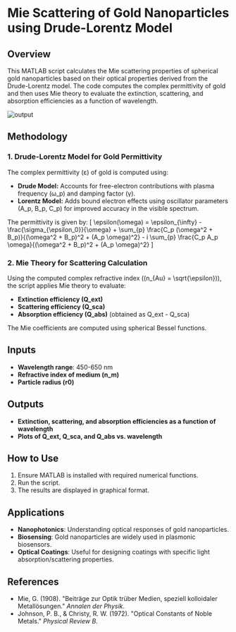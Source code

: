 # Mie Scattering of Gold Nanoparticles using Drude-Lorentz Model

## Overview
This MATLAB script calculates the Mie scattering properties of spherical gold nanoparticles based on their optical properties derived from the Drude-Lorentz model. The code computes the complex permittivity of gold and then uses Mie theory to evaluate the extinction, scattering, and absorption efficiencies as a function of wavelength.

![output](outpur.png)

## Methodology
### 1. **Drude-Lorentz Model for Gold Permittivity**
The complex permittivity (ε) of gold is computed using:
- **Drude Model:** Accounts for free-electron contributions with plasma frequency (ω_p) and damping factor (γ).
- **Lorentz Model:** Adds bound electron effects using oscillator parameters (A_p, B_p, C_p) for improved accuracy in the visible spectrum.

The permittivity is given by:
\[
\epsilon(\omega) = \epsilon_{\infty} - \frac{\sigma_{\epsilon_0}}{\omega} + \sum_{p} \frac{C_p (\omega^2 + B_p)}{(\omega^2 + B_p)^2 + (A_p \omega)^2} - i \sum_{p} \frac{C_p A_p \omega}{(\omega^2 + B_p)^2 + (A_p \omega)^2}
\]

### 2. **Mie Theory for Scattering Calculation**
Using the computed complex refractive index (\(n_{Au} = \sqrt{\epsilon}\)), the script applies Mie theory to evaluate:
- **Extinction efficiency (Q_ext)**
- **Scattering efficiency (Q_sca)**
- **Absorption efficiency (Q_abs)** (obtained as Q_ext - Q_sca)

The Mie coefficients are computed using spherical Bessel functions.

## Inputs
- **Wavelength range**: 450-650 nm
- **Refractive index of medium (n_m)**
- **Particle radius (r0)**

## Outputs
- **Extinction, scattering, and absorption efficiencies as a function of wavelength**
- **Plots of Q_ext, Q_sca, and Q_abs vs. wavelength**

## How to Use
1. Ensure MATLAB is installed with required numerical functions.
2. Run the script.
3. The results are displayed in graphical format.

## Applications
- **Nanophotonics**: Understanding optical responses of gold nanoparticles.
- **Biosensing**: Gold nanoparticles are widely used in plasmonic biosensors.
- **Optical Coatings**: Useful for designing coatings with specific light absorption/scattering properties.

## References
- Mie, G. (1908). "Beiträge zur Optik trüber Medien, speziell kolloidaler Metallösungen." *Annalen der Physik*.
- Johnson, P. B., & Christy, R. W. (1972). "Optical Constants of Noble Metals." *Physical Review B*.

